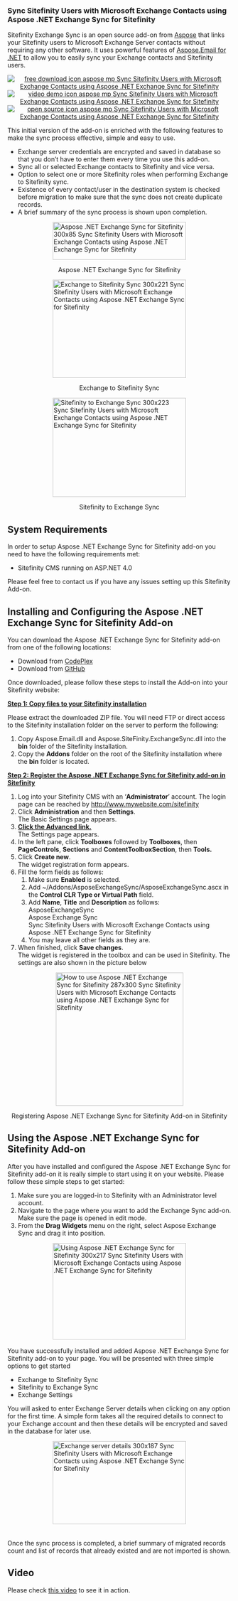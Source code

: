 <div>
<h3>Sync Sitefinity Users with Microsoft Exchange Contacts using Aspose .NET Exchange Sync for Sitefinity</h3>
<p>Sitefinity Exchange Sync is an open source add-on from <a href="http://www.aspose.com/"> Aspose</a> that links your Sitefinity users to Microsoft Exchange Server contacts without requiring any other software. It uses powerful features of <a href="http://www.aspose.com/.net/email-component.aspx">Aspose.Email for .NET</a> to allow you to easily sync your Exchange contacts and Sitefinity users.</p>
<p style="text-align: center;"><a title="Free Download - Aspose .NET Exchange Sync for Sitefinity" href="https://asposesitefinity.codeplex.com/releases/view/574381"><img title="Free Download - Aspose .NET Exchange Sync for Sitefinity" src="http://cdn.aspose.com/Images/marketplace/free-download-icon-aspose-mp.png" alt="free download icon aspose mp Sync Sitefinity Users with Microsoft Exchange Contacts using Aspose .NET Exchange Sync for Sitefinity" /></a> <a title="Video Demo - Aspose .NET Exchange Sync for Sitefinity" href="https://www.youtube.com/watch?v=56Zqc7SghEE"> <img title="Sync Sitefinity Users with Microsoft Exchange Contacts using Aspose .NET Exchange Sync for Sitefinity" src="http://cdn.aspose.com/Images/marketplace/video-demo-icon-aspose-mp.png" alt="video demo icon aspose mp Sync Sitefinity Users with Microsoft Exchange Contacts using Aspose .NET Exchange Sync for Sitefinity" /></a> <a title="Source Code - Aspose .NET Exchange Sync for Sitefinity" href="https://asposesitefinity.codeplex.com/SourceControl/latest"> <img title="Source Code - Aspose .NET Exchange Sync for Sitefinity" src="http://cdn.aspose.com/Images/marketplace/open-source-icon-aspose-mp.png" alt="open source icon aspose mp Sync Sitefinity Users with Microsoft Exchange Contacts using Aspose .NET Exchange Sync for Sitefinity" /></a></p>
<p>This initial version of the add-on is enriched with the following features to make the sync process effective, simple and easy to use.</p>
<ul>
<li>Exchange server credentials are encrypted and saved in database so that you don&rsquo;t have to enter them every time you use this add-on.</li>
<li>Sync all or selected Exchange contacts to Sitefinity and vice versa.</li>
<li>Option to select one or more Sitefinity roles when performing Exchange to Sitefinity sync.</li>
<li>Existence of every contact/user in the destination system is checked before migration to make sure that the sync does not create duplicate records.</li>
<li>A brief summary of the sync process is shown upon completion.</li>
</ul>
<div id="attachment_19313"><a href="http://www.aspose.com/blogs/wp-content/uploads/2015/01/Aspose-.NET-Exchange-Sync-for-Sitefinity.png"><img style="display: block; margin-left: auto; margin-right: auto;" title="Aspose .NET Exchange Sync for Sitefinity" src="http://www.aspose.com/blogs/wp-content/uploads/2015/01/Aspose-.NET-Exchange-Sync-for-Sitefinity-300x85.png" alt="Aspose .NET Exchange Sync for Sitefinity 300x85 Sync Sitefinity Users with Microsoft Exchange Contacts using Aspose .NET Exchange Sync for Sitefinity" width="300" height="85" /></a>
<p style="text-align: center;">Aspose .NET Exchange Sync for Sitefinity</p>
</div>
<div id="attachment_19314"><a href="http://www.aspose.com/blogs/wp-content/uploads/2015/01/Exchange-to-Sitefinity-Sync.png"><img style="display: block; margin-left: auto; margin-right: auto;" title="Exchange to Sitefinity Sync" src="http://www.aspose.com/blogs/wp-content/uploads/2015/01/Exchange-to-Sitefinity-Sync-300x221.png" alt="Exchange to Sitefinity Sync 300x221 Sync Sitefinity Users with Microsoft Exchange Contacts using Aspose .NET Exchange Sync for Sitefinity" width="300" height="221" /></a>
<p style="text-align: center;">Exchange to Sitefinity Sync</p>
</div>
<div id="attachment_19315"><a href="http://www.aspose.com/blogs/wp-content/uploads/2015/01/Sitefinity-to-Exchange-Sync.png"><img style="display: block; margin-left: auto; margin-right: auto;" title="Sitefinity to Exchange Sync" src="http://www.aspose.com/blogs/wp-content/uploads/2015/01/Sitefinity-to-Exchange-Sync-300x223.png" alt="Sitefinity to Exchange Sync 300x223 Sync Sitefinity Users with Microsoft Exchange Contacts using Aspose .NET Exchange Sync for Sitefinity" width="300" height="223" /></a>
<p style="text-align: center;">Sitefinity to Exchange Sync</p>
</div>
<h2>System Requirements</h2>
<p>In order to setup Aspose .NET Exchange Sync for Sitefinity add-on you need to have the following requirements met:</p>
<ul>
<li>Sitefinity CMS running on ASP.NET 4.0</li>
</ul>
<p>Please feel free to contact us if you have any issues setting up this Sitefinity Add-on.</p>
<h2>Installing and Configuring the Aspose .NET Exchange Sync for Sitefinity Add-on</h2>
<p>You can download the Aspose .NET Exchange Sync for Sitefinity add-on from one of the following locations:</p>
<ul>
<li>Download from <a href="https://asposesitefinity.codeplex.com/releases">CodePlex</a></li>
<li>Download from <a href="https://github.com/asposemarketplace/Aspose_for_Sitefinity/releases"> GitHub</a></li>
</ul>
<p>Once downloaded, please follow these steps to install the Add-on into your Sitefinity website:</p>
<p><strong><span style="text-decoration: underline;">Step 1: Copy files to your Sitefinity installation</span></strong></p>
<p>Please extract the downloaded ZIP file. You will need FTP or direct access to the Sitefinity installation folder on the server to perform the following:</p>
<ol>
<li>Copy Aspose.Email.dll and Aspose.SiteFinity.ExchangeSync.dll into the <strong> bin</strong> folder of the Sitefinity installation.</li>
<li>Copy the <strong>Addons</strong> folder on the root of the Sitefinity installation where the <strong>bin</strong> folder is located.</li>
</ol>
<p><strong><span style="text-decoration: underline;">Step 2: Register the Aspose .NET Exchange Sync for Sitefinity add-on in Sitefinity</span></strong></p>
<ol>
<li>Log into your Sitefinity CMS with an &lsquo;<strong>Administrator</strong>&rsquo; account. The login page can be reached by <a href="http://www.mywebsite.com/sitefinity">http://www.mywebsite.com/sitefinity</a></li>
<li>Click <strong>Administration</strong> and then <strong>Settings</strong>. <br /> The Basic Settings page appears.</li>
<li><strong><span style="text-decoration: underline;">Click the Advanced link. <br /> </span></strong>The Settings page appears.</li>
<li>In the left pane, click <strong>Toolboxes</strong> followed by <strong>Toolboxes</strong>, then <strong>PageControls</strong>, <strong>Sections</strong> and <strong>ContentToolboxSection</strong>, then <strong>Tools.</strong></li>
<li>Click <strong>Create new</strong>.<br /> The widget registration form appears.</li>
<li>Fill the form fields as follows:<ol>
<li>Make sure <strong>Enabled</strong> is selected.</li>
<li>Add ~/Addons/AsposeExchangeSync/AsposeExchangeSync.ascx in the <strong>Control CLR Type or Virtual Path</strong> field.</li>
<li>Add <strong>Name</strong>, <strong>Title</strong> and <strong>Description</strong> as follows:<br /> AsposeExchangeSync<br /> Aspose Exchange Sync<br /> Sync Sitefinity Users with Microsoft Exchange Contacts using Aspose .NET Exchange Sync for Sitefinity</li>
<li>You may leave all other fields as they are.</li>
</ol></li>
<li>When finished, click <strong>Save changes</strong>.<br /> The widget is registered in the toolbox and can be used in Sitefinity. The settings are also shown in the picture below</li>
</ol>
<div id="attachment_19312"><a href="http://www.aspose.com/blogs/wp-content/uploads/2015/01/How-to-use-Aspose-.NET-Exchange-Sync-for-Sitefinity.png"><img style="display: block; margin-left: auto; margin-right: auto;" title="How to use Aspose .NET Exchange Sync for Sitefinity" src="http://www.aspose.com/blogs/wp-content/uploads/2015/01/How-to-use-Aspose-.NET-Exchange-Sync-for-Sitefinity-287x300.png" alt="How to use Aspose .NET Exchange Sync for Sitefinity 287x300 Sync Sitefinity Users with Microsoft Exchange Contacts using Aspose .NET Exchange Sync for Sitefinity" width="287" height="300" /></a>
<p style="text-align: center;">Registering Aspose .NET Exchange Sync for Sitefinity Add-on in Sitefinity</p>
</div>
<h2>Using the Aspose .NET Exchange Sync for Sitefinity Add-on</h2>
<p>After you have installed and configured the Aspose .NET Exchange Sync for Sitefinity add-on it is really simple to start using it on your website. Please follow these simple steps to get started:</p>
<ol>
<li>Make sure you are logged-in to Sitefinity with an Administrator level account.</li>
<li>Navigate to the page where you want to add the Exchange Sync add-on. Make sure the page is opened in edit mode.</li>
<li>From the <strong>Drag Widgets</strong> menu on the right, select Aspose Exchange Sync and drag it into position.</li>
</ol>
<p><a href="http://www.aspose.com/blogs/wp-content/uploads/2015/01/Using-Aspose-.NET-Exchange-Sync-for-Sitefinity.png"><img style="display: block; margin-left: auto; margin-right: auto;" title="Using Aspose .NET Exchange Sync for Sitefinity" src="http://www.aspose.com/blogs/wp-content/uploads/2015/01/Using-Aspose-.NET-Exchange-Sync-for-Sitefinity-300x217.png" alt="Using Aspose .NET Exchange Sync for Sitefinity 300x217 Sync Sitefinity Users with Microsoft Exchange Contacts using Aspose .NET Exchange Sync for Sitefinity" width="300" height="217" /></a><br /> You have successfully installed and added Aspose .NET Exchange Sync for Sitefinity add-on to your page. You will be presented with three simple options to get started</p>
<ul>
<li>Exchange to Sitefinity Sync</li>
<li>Sitefinity to Exchange Sync</li>
<li>Exchange Settings</li>
</ul>
<p>You will asked to enter Exchange Server details when clicking on any option for the first time. A simple form takes all the required details to connect to your Exchange account and then these details will be encrypted and saved in the database for later use.</p>
<p><a href="http://www.aspose.com/blogs/wp-content/uploads/2015/01/Exchange-server-details.png"><img style="display: block; margin-left: auto; margin-right: auto;" title="Exchange server details" src="http://www.aspose.com/blogs/wp-content/uploads/2015/01/Exchange-server-details-300x187.png" alt="Exchange server details 300x187 Sync Sitefinity Users with Microsoft Exchange Contacts using Aspose .NET Exchange Sync for Sitefinity" width="300" height="187" /></a><br /> <br /> Once the sync process is completed, a brief summary of migrated records count and list of records that already existed and are not imported is shown.</p>
<h2>Video</h2>
<p>Please check <a href="https://www.youtube.com/watch?v=56Zqc7SghEE">this video</a> to see it in action.</p>
</div>